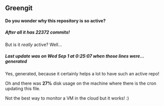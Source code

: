 ## Greengit

#### Do you wonder why this repository is so active?

##### After all it has 22372 commits!

But is it *really* active? Well...

##### Last update was on Wed Sep 1 at 0:25:07 when those lines were... generated

Yes, generated, because it certainly helps a lot to have such an active repo!

Oh and there was **27%** disk usage on the machine
where there is the cron updating this file.

Not the best way to monitor a VM in the cloud but it works! :)
